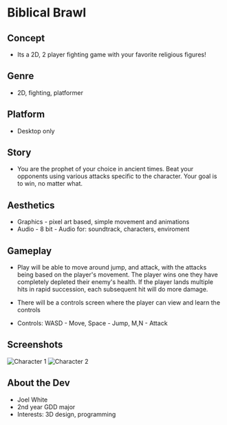 # Biblical Brawl

## Concept

*   Its a 2D, 2 player fighting game with your favorite religious figures!

## Genre

*   2D, fighting, platformer

## Platform

*   Desktop only

## Story

*    You are the prophet of your choice in ancient times. Beat your opponents using various attacks specific to the character. Your goal is to win, no matter what.

## Aesthetics

*   Graphics - pixel art based, simple movement and animations
*   Audio - 8 bit
          - Audio for: soundtrack, characters, enviroment

## Gameplay

*   Play will be able to move around jump, and attack, with the attacks being based on the player's movement. The player wins one they have completely depleted their enemy's health. If the player lands multiple hits in rapid succession, each subsequent hit will do more damage.

*   There will be a controls screen where the player can view and learn the controls

*   Controls: WASD - Move, Space - Jump, M,N - Attack


## Screenshots

![Character 1](media/char.png) 
![Character 2](media/game1.png)

## About the Dev

*   Joel White
*   2nd year GDD major
*   Interests: 3D design, programming
